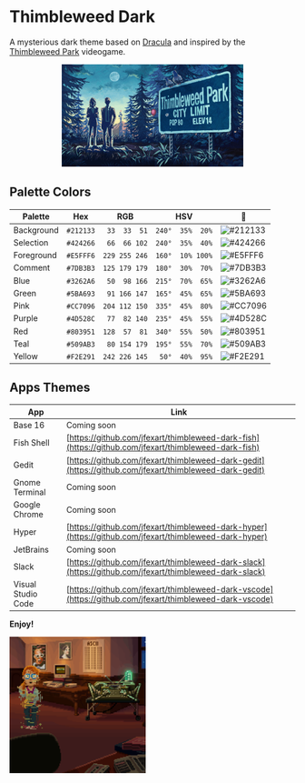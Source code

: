 # Thimbleweed Dark

A mysterious dark theme based on [Dracula](https://draculatheme.com/) and inspired by the [Thimbleweed Park](https://thimbleweedpark.com/) videogame.

<div>
<p align="center"><img src="https://raw.githubusercontent.com/jfexart/thimbleweed-dark/master/thimbleweed-park.png" width="320px" height="180px"/></p>
</div>

## Palette Colors

| Palette    | Hex       | RGB           | HSV              | :art:                                             |
| ---------- | --------- | --------------| ---------------- | ------------------------------------------------- |
| Background | `#212133` | ` 33  33  51` | `240°  35%  20%` | ![#212133](https://placehold.it/24/212133/212133) |
| Selection  | `#424266` | ` 66  66 102` | `240°  35%  40%` | ![#424266](https://placehold.it/24/424266/424266) |
| Foreground | `#E5FFF6` | `229 255 246` | `160°  10% 100%` | ![#E5FFF6](https://placehold.it/24/E5FFF6/E5FFF6) |
| Comment    | `#7DB3B3` | `125 179 179` | `180°  30%  70%` | ![#7DB3B3](https://placehold.it/24/7DB3B3/7DB3B3) |
| Blue       | `#3262A6` | ` 50  98 166` | `215°  70%  65%` | ![#3262A6](https://placehold.it/24/3262A6/3262A6) |
| Green      | `#5BA693` | ` 91 166 147` | `165°  45%  65%` | ![#5BA693](https://placehold.it/24/5BA693/5BA693) |
| Pink       | `#CC7096` | `204 112 150` | `335°  45%  80%` | ![#CC7096](https://placehold.it/24/CC7096/CC7096) |
| Purple     | `#4D528C` | ` 77  82 140` | `235°  45%  55%` | ![#4D528C](https://placehold.it/24/4D528C/4D528C) |
| Red        | `#803951` | `128  57  81` | `340°  55%  50%` | ![#803951](https://placehold.it/24/803951/803951) |
| Teal       | `#509AB3` | ` 80 154 179` | `195°  55%  70%` | ![#509AB3](https://placehold.it/24/509AB3/509AB3) |
| Yellow     | `#F2E291` | `242 226 145` | ` 50°  40%  95%` | ![#F2E291](https://placehold.it/24/F2E291/F2E291) |

## Apps Themes

| App                   | Link                                                                                                     |
| --------------------- | -------------------------------------------------------------------------------------------------------- |
| Base 16               | Coming soon                                                                                              |
| Fish Shell            | [https://github.com/jfexart/thimbleweed-dark-fish](https://github.com/jfexart/thimbleweed-dark-fish)     |
| Gedit                 | [https://github.com/jfexart/thimbleweed-dark-gedit](https://github.com/jfexart/thimbleweed-dark-gedit)   |
| Gnome Terminal        | Coming soon                                                                                              |
| Google Chrome         | Coming soon                                                                                              |
| Hyper                 | [https://github.com/jfexart/thimbleweed-dark-hyper](https://github.com/jfexart/thimbleweed-dark-hyper)   |
| JetBrains             | Coming soon                                                                                              |
| Slack                 | [https://github.com/jfexart/thimbleweed-dark-slack](https://github.com/jfexart/thimbleweed-dark-slack)   |
| Visual Studio Code    | [https://github.com/jfexart/thimbleweed-dark-vscode](https://github.com/jfexart/thimbleweed-dark-vscode) |

**Enjoy!**

<div>
<img src="https://raw.githubusercontent.com/jfexart/thimbleweed-dark/master/delores.gif" width="240px" height="240px"/>
</div>